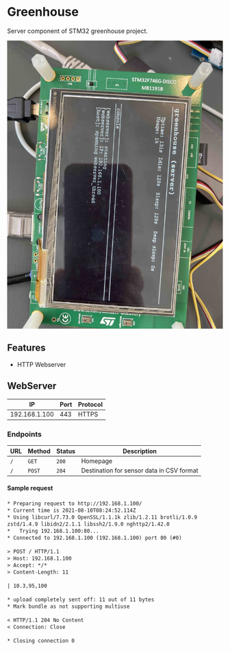 # Greenhouse

Server component of STM32 greenhouse project.

![Preview](./.github/preview.jpg)

## Features

- HTTP Webserver

## WebServer

| IP | Port | Protocol |
|----|------|----------|
| 192.168.1.100 | 443 | HTTPS |

### Endpoints

| URL | Method | Status | Description |
|-----|--------|--------|-------------|
| `/` | `GET`  | `200`  | Homepage    |
| `/` | `POST` | `204`  | Destination for sensor data in CSV format |

#### Sample request

```text
* Preparing request to http://192.168.1.100/
* Current time is 2021-08-10T08:24:52.114Z
* Using libcurl/7.73.0 OpenSSL/1.1.1k zlib/1.2.11 brotli/1.0.9 zstd/1.4.9 libidn2/2.1.1 libssh2/1.9.0 nghttp2/1.42.0
*   Trying 192.168.1.100:80...
* Connected to 192.168.1.100 (192.168.1.100) port 80 (#0)

> POST / HTTP/1.1
> Host: 192.168.1.100
> Accept: */*
> Content-Length: 11

| 10.3,95,100

* upload completely sent off: 11 out of 11 bytes
* Mark bundle as not supporting multiuse

< HTTP/1.1 204 No Content
< Connection: Close

* Closing connection 0
```